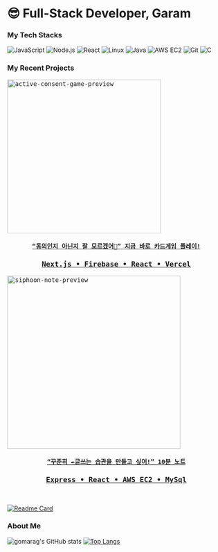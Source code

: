 # 😎 Full-Stack Developer, Garam

### My Tech Stacks
![JavaScript](https://img.shields.io/badge/JavaScript-F7DF1E?style=for-the-badge&logo=javascript&logoColor=black)
![Node.js](https://img.shields.io/badge/Node.js-339933?style=for-the-badge&logo=nodedotjs&logoColor=white)
![React](https://img.shields.io/badge/React-61DAFB?style=for-the-badge&logo=react&logoColor=black)
![Linux](https://img.shields.io/badge/Linux-FCC624?style=for-the-badge&logo=linux&logoColor=black)
![Java](https://img.shields.io/badge/Java-007396?style=for-the-badge&logo=java&logoColor=white)
![AWS EC2](https://img.shields.io/badge/AWS%20EC2-232F3E?style=for-the-badge&logo=amazonaws&logoColor=white)
![Git](https://img.shields.io/badge/Git-F05032?style=for-the-badge&logo=git&logoColor=white)
![C](https://img.shields.io/badge/C-A8B9CC?style=for-the-badge&logo=c&logoColor=black)


### My Recent Projects
<div>
    <kbd>
      <a href="https://consent-card-game.vercel.app/">
        <img src="https://github.com/gomarag/gomarag/assets/66699849/0cdb8234-4c36-401e-8f05-04a71f37f5f9" alt="active-consent-game-preview" width="355"/>
          <h4 align="center">“동의인지 아닌지 잘 모르겠어🤔” 지금 바로 카드게임 플레이!</h4>
          <h3 align="center">Next.js • Firebase • React • Vercel</h3>
      </a>
    </kbd>
    <kbd>
      <a href="https://www.siphoon-note.app/">
        <img src="https://github.com/gomarag/gomarag/assets/66699849/64ca45c4-4cd7-461f-8a6d-4ea4c178f7de" alt="siphoon-note-preview" width="400"/>
          <h4 align="center">“꾸준히 ✒글쓰는 습관을 만들고 싶어!” 10분 노트</h4>
          <h3 align="center">Express • React • AWS EC2 • MySql</h3>
      </a>
    </kbd>
</div>
<br>

  [![Readme Card](https://github-readme-stats.vercel.app/api/pin/?username=gomarag&showowner=true&theme=swift&repo=siphoon-note)](https://github.com/gomarag/siphoon-note)
  
### About Me
![gomarag's GitHub stats](https://github-readme-stats.vercel.app/api?username=gomarag&custom_title=Gomarag%27s%20Github%20Stats&count_private=true&hide=stars&theme=swift&show_icons=true&card_width=300)
[![Top Langs](https://github-readme-stats.vercel.app/api/top-langs/?username=gomarag&hide=CSS&title_color=&layout=compact&theme=swift&card_width=300)](https://github.com/gomarag/github-readme-stats)
